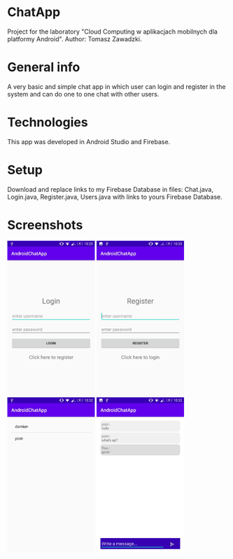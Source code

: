 # ChatApp
Project for the laboratory "Cloud Computing w aplikacjach mobilnych dla platformy Android".
Author: Tomasz Zawadzki.
# General info
A very basic and simple chat app in which user can login and register in the system and can do one to one chat with other users.
# Technologies
This app was developed in Android Studio and Firebase.
# Setup
Download and replace links to my Firebase Database in files: Chat.java, Login.java, Register.java, Users.java with links to yours Firebase Database.
# Screenshots
<img src="images/Screen1.jpg" width="200">
<img src="images/Screen2.jpg" width="200">
<img src="images/Screen3.jpg" width="200">
<img src="images/Screen4.jpg" width="200">

